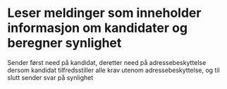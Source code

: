 # Leser meldinger som inneholder informasjon om kandidater og beregner synlighet

Sender først need på kandidat, deretter need på adressebeskyttelse dersom kandidat tilfredsstiller alle krav utenom adressebeskyttelse, og til slutt sender svar på synlighet